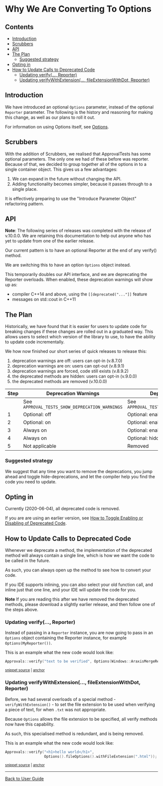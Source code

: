<a id="top"></a>

# Why We Are Converting To Options

<!-- toc -->
## Contents

  * [Introduction](#introduction)
  * [Scrubbers](#scrubbers)
  * [API](#api)
  * [The Plan](#the-plan)
    * [Suggested strategy](#suggested-strategy)
  * [Opting in](#opting-in)
  * [How to Update Calls to Deprecated Code](#how-to-update-calls-to-deprecated-code)
    * [Updating verify(..., Reporter)](#updating-verify-reporter)
    * [Updating verifyWithExtension(..., fileExtensionWithDot, Reporter)](#updating-verifywithextension-fileextensionwithdot-reporter)<!-- endToc -->

## Introduction

We have introduced an optional `Options` parameter, instead of the optional `Reporter` parameter. The following is the history and reasoning for making this change, as well as our plans to roll it out.

For information on using Options itself, see [Options](/doc/Options.md#top).

## Scrubbers

With the addition of Scrubbers, we realised that ApprovalTests has some optional parameters. The only one we had of these before was reporter. Because of that, we decided to group together all of the options in to a single container object. This gives us a few advantages:

1. We can expand in the future without changing the API.
2. Adding functionality becomes simpler, because it passes through to a single place.

It is effectively preparing to use the "Introduce Parameter Object" refactoring pattern.

## API

**Note**: The following series of releases was completed with the release of v.10.0.0. We are retaining this documentation to help out anyone who has yet to update from one of the earlier release.

Our current pattern is to have an optional Reporter at the end of any verify() method.

We are switching this to have an option `Options` object instead.

This temporarily doubles our API interface, and we are deprecating the Reporter overloads.
When enabled, these deprecation warnings will show up as:

* compiler C++14 and above, using the `[[deprecated("..."]]` feature
* messages on std::cout in C++11

## The Plan

Historically, we have found that it is easier for users to update code for breaking changes if these changes are rolled out in a graduated way. This allows users to select which version of the library to use, to have the ability to update code incrementally.

We how now finished our short series of quick releases to release this:

1. deprecation warnings are off: users can opt-in (v.8.7.0)
1. deprecation warnings are on: users can opt-out (v.8.9.1)
1. deprecation warnings are forced, code still exists  (v.8.9.2)
1. the deprecated methods are hidden: users can opt-in (v.9.0.0)
1. the deprecated methods are removed (v.10.0.0)

| Step | Deprecation Warnings                           | Deprecated Code                           |
| ---- | ---------------------------------------------- | ----------------------------------------- |
|      | See `APPROVAL_TESTS_SHOW_DEPRECATION_WARNINGS` | See `APPROVAL_TESTS_HIDE_DEPRECATED_CODE` |
| 1    | Optional: off                                  | Optional: enabled                         |
| 2    | Optional: on                                   | Optional: enabled                         |
| 3    | Always on                                      | Optional: enabled                         |
| 4    | Always on                                      | Optional: hidden                          |
| 5    | Not applicable                                 | Removed                                   |

### Suggested strategy

We suggest that any time you want to remove the deprecations, you jump ahead and toggle hide-deprecations, and let the compiler help you find the code you need to update.

## Opting in

Currently (2020-06-04), all deprecated code is removed.

If you are are using an earlier version, see [How to Toggle Enabling or Disabling of Deprecated Code](/doc/how_tos/ToggleDeprecatedCode.md#top).

## How to Update Calls to Deprecated Code

Whenever we deprecate a method, the implementation of the deprecated method will always contain a single line, which is how we want the code to be called in the future. <!-- include: updating_deprecated_code. path: /doc/how_tos/updating_deprecated_code.include.md -->

As such, you can always open up the method to see how to convert your code.

If you IDE supports inlining, you can also select your old function call, and inline just that one line, and your IDE will update the code for you.

**Note** If you are reading this after we have removed the deprecated methods, please download a slightly earlier release, and then follow one of the steps above. <!-- endInclude -->

### Updating verify(..., Reporter)

Instead of passing in a `Reporter` instance, you are now going to pass in an `Options` object containing the Reporter instance, for example `Options(MyReporter())`.

This is an example what the new code would look like:

<!-- snippet: basic_approval_with_reporter -->
<a id='snippet-basic_approval_with_reporter'></a>
```cpp
Approvals::verify("text to be verified", Options(Windows::AraxisMergeReporter()));
```
<sup><a href='/examples/googletest_existing_main/GoogleTestApprovalsTests.cpp#L15-L17' title='Snippet source file'>snippet source</a> | <a href='#snippet-basic_approval_with_reporter' title='Start of snippet'>anchor</a></sup>
<!-- endSnippet -->

### Updating verifyWithExtension(..., fileExtensionWithDot, Reporter)

Before, we had several overloads of a special method - `verifyWithExtension()` - to set the file extension to be used when verifying a piece of text, for when `.txt` was not appropriate.

Because `Options` allows the file extension to be specified, all verify methods now have this capability.

As such, this specialised method is redundant, and is being removed.

This is an example what the new code would look like:

<!-- snippet: use_custom_file_extension -->
<a id='snippet-use_custom_file_extension'></a>
```cpp
Approvals::verify("<h1>hello world</h1>",
                  Options().fileOptions().withFileExtension(".html"));
```
<sup><a href='/tests/DocTest_Tests/DocTestApprovalTestTests.cpp#L19-L22' title='Snippet source file'>snippet source</a> | <a href='#snippet-use_custom_file_extension' title='Start of snippet'>anchor</a></sup>
<!-- endSnippet -->

---

[Back to User Guide](/doc/README.md#top)
